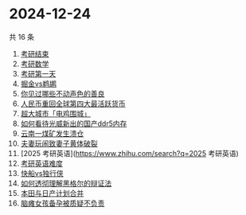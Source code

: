 # 2024-12-24

共 16 条

<!-- BEGIN ZHIHUSEARCH -->
<!-- 最后更新时间 Tue Dec 24 2024 16:18:18 GMT+0800 (China Standard Time) -->
1. [考研结束](https://www.zhihu.com/search?q=考研结束)
1. [考研数学](https://www.zhihu.com/search?q=考研数学)
1. [考研第一天](https://www.zhihu.com/search?q=考研第一天)
1. [掘金vs鹈鹕](https://www.zhihu.com/search?q=掘金vs鹈鹕)
1. [你见过哪些不动声色的善良](https://www.zhihu.com/search?q=你见过哪些不动声色的善良)
1. [人民币重回全球第四大最活跃货币](https://www.zhihu.com/search?q=人民币重回全球第四大最活跃货币)
1. [超大城市「电鸡围城」](https://www.zhihu.com/search?q=超大城市「电鸡围城」)
1. [如何看待光威新出的国产ddr5内存](https://www.zhihu.com/search?q=如何看待光威新出的国产ddr5内存)
1. [云南一煤矿发生溃仓](https://www.zhihu.com/search?q=云南一煤矿发生溃仓)
1. [夫妻玩闹致妻子黄体破裂](https://www.zhihu.com/search?q=夫妻玩闹致妻子黄体破裂)
1. [2025 考研英语](https://www.zhihu.com/search?q=2025 考研英语)
1. [考研英语难度](https://www.zhihu.com/search?q=考研英语难度)
1. [快船vs独行侠](https://www.zhihu.com/search?q=快船vs独行侠)
1. [如何透彻理解黑格尔的辩证法](https://www.zhihu.com/search?q=如何透彻理解黑格尔的辩证法)
1. [本田与日产计划合并](https://www.zhihu.com/search?q=本田与日产计划合并)
1. [脑瘫女孩备孕被质疑不负责](https://www.zhihu.com/search?q=脑瘫女孩备孕被质疑不负责)
<!-- END ZHIHUSEARCH -->
